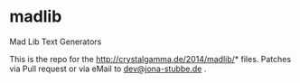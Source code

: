 madlib
======

Mad Lib Text Generators

This is the repo for the http://crystalgamma.de/2014/madlib/* files.
Patches via Pull request or via eMail to dev@jona-stubbe.de .
